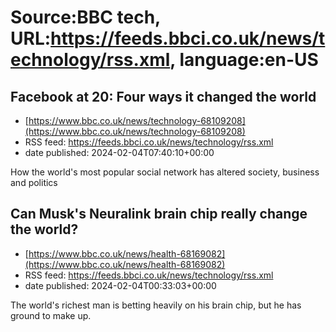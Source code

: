 # Source:BBC tech, URL:https://feeds.bbci.co.uk/news/technology/rss.xml, language:en-US

## Facebook at 20: Four ways it changed the world
 - [https://www.bbc.co.uk/news/technology-68109208](https://www.bbc.co.uk/news/technology-68109208)
 - RSS feed: https://feeds.bbci.co.uk/news/technology/rss.xml
 - date published: 2024-02-04T07:40:10+00:00

How the world's most popular social network has altered society, business and politics

## Can Musk's Neuralink brain chip really change the world?
 - [https://www.bbc.co.uk/news/health-68169082](https://www.bbc.co.uk/news/health-68169082)
 - RSS feed: https://feeds.bbci.co.uk/news/technology/rss.xml
 - date published: 2024-02-04T00:33:03+00:00

The world's richest man is betting heavily on his brain chip, but he has ground to make up.


